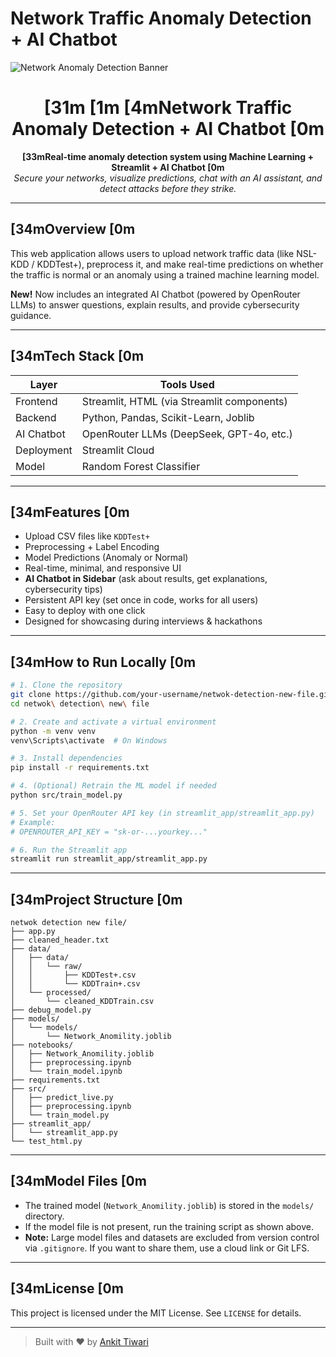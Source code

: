 # Network Traffic Anomaly Detection + AI Chatbot

![Network Anomaly Detection Banner](https://imgur.com/LkDpz9V.png)

<h1 align="center"> [31m [1m [4mNetwork Traffic Anomaly Detection + AI Chatbot [0m</h1>

<p align="center">
  <b> [33mReal-time anomaly detection system using Machine Learning + Streamlit + AI Chatbot [0m</b><br>
  <i>Secure your networks, visualize predictions, chat with an AI assistant, and detect attacks before they strike.</i>
</p>

---

##  [34mOverview [0m

This web application allows users to upload network traffic data (like NSL-KDD / KDDTest+), preprocess it, and make real-time predictions on whether the traffic is normal or an anomaly using a trained machine learning model.

**New!** Now includes an integrated AI Chatbot (powered by OpenRouter LLMs) to answer questions, explain results, and provide cybersecurity guidance.

---

##  [34mTech Stack [0m

| Layer      | Tools Used                                 |
| ---------- | ------------------------------------------ |
| Frontend   | Streamlit, HTML (via Streamlit components) |
| Backend    | Python, Pandas, Scikit-Learn, Joblib       |
| AI Chatbot | OpenRouter LLMs (DeepSeek, GPT-4o, etc.)   |
| Deployment | Streamlit Cloud                            |
| Model      | Random Forest Classifier                   |

---

##  [34mFeatures [0m

- Upload CSV files like `KDDTest+`
- Preprocessing + Label Encoding
- Model Predictions (Anomaly or Normal)
- Real-time, minimal, and responsive UI
- **AI Chatbot in Sidebar** (ask about results, get explanations, cybersecurity tips)
- Persistent API key (set once in code, works for all users)
- Easy to deploy with one click
- Designed for showcasing during interviews & hackathons

---

##  [34mHow to Run Locally [0m

```bash
# 1. Clone the repository
git clone https://github.com/your-username/netwok-detection-new-file.git
cd netwok\ detection\ new\ file

# 2. Create and activate a virtual environment
python -m venv venv
venv\Scripts\activate  # On Windows

# 3. Install dependencies
pip install -r requirements.txt

# 4. (Optional) Retrain the ML model if needed
python src/train_model.py

# 5. Set your OpenRouter API key (in streamlit_app/streamlit_app.py)
# Example:
# OPENROUTER_API_KEY = "sk-or-...yourkey..."

# 6. Run the Streamlit app
streamlit run streamlit_app/streamlit_app.py
```

---

##  [34mProject Structure [0m

```
netwok detection new file/
├── app.py
├── cleaned_header.txt
├── data/
│   ├── data/
│   │   └── raw/
│   │       ├── KDDTest+.csv
│   │       └── KDDTrain+.csv
│   └── processed/
│       └── cleaned_KDDTrain.csv
├── debug_model.py
├── models/
│   └── models/
│       └── Network_Anomility.joblib
├── notebooks/
│   ├── Network_Anomility.joblib
│   ├── preprocessing.ipynb
│   └── train_model.ipynb
├── requirements.txt
├── src/
│   ├── predict_live.py
│   ├── preprocessing.ipynb
│   └── train_model.py
├── streamlit_app/
│   └── streamlit_app.py
└── test_html.py
```

---

##  [34mModel Files [0m

- The trained model (`Network_Anomility.joblib`) is stored in the `models/` directory.
- If the model file is not present, run the training script as shown above.
- **Note:** Large model files and datasets are excluded from version control via `.gitignore`. If you want to share them, use a cloud link or Git LFS.

---

##  [34mLicense [0m

This project is licensed under the MIT License. See `LICENSE` for details.

---

> Built with ❤️ by [Ankit Tiwari](https://www.linkedin.com/in/ankit-tiwari-198772240)
